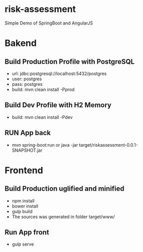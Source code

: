 # risk-assessment
Simple Demo of SpringBoot and AngularJS

# Bakend
## Build Production Profile with PostgreSQL
- url: jdbc:postgresql://localhost:5432/postgres 
- user: postgres 
- pass: postgres
- build: mvn clean install -Pprod

## Build Dev Profile with H2 Memory
- build: mvn clean install -Pdev

## RUN App back
- mvn spring-boot:run or java -jar target/riskassessment-0.0.1-SNAPSHOT.jar

# Frontend
## Build Production uglified and minified
- npm install
- bower install
- gulp build
- The sources was generated in folder target/www/

## Run App front
- gulp serve
